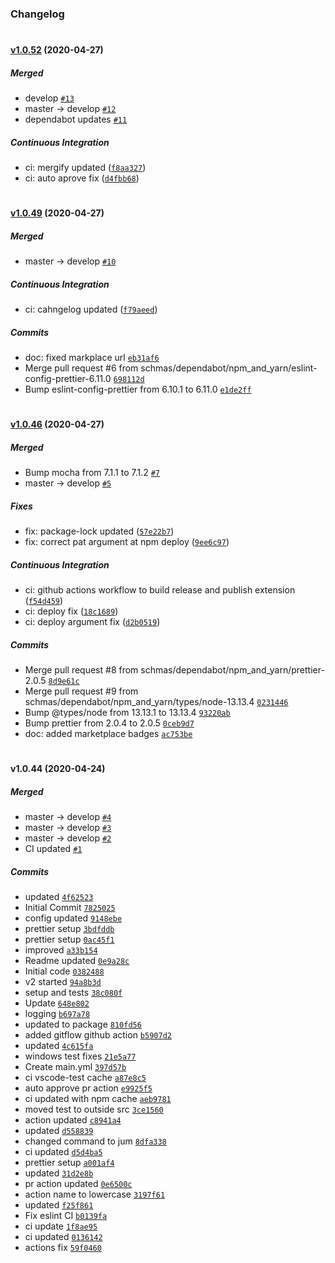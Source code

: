 ### Changelog

#
#### [v1.0.52](https://github.com/schmas/vscode-jump-to-tests/compare/v1.0.49...v1.0.52) (2020-04-27)

##### Merged

- develop [`#13`](https://github.com/schmas/vscode-jump-to-tests/pull/13)
- master -&gt; develop [`#12`](https://github.com/schmas/vscode-jump-to-tests/pull/12)
- dependabot updates [`#11`](https://github.com/schmas/vscode-jump-to-tests/pull/11)

##### Continuous Integration

* ci: mergify updated ([`f8aa327`](https://github.com/schmas/vscode-jump-to-tests/commit/f8aa3278a7d419b5ff338767103d4520f91c3547))
* ci: auto aprove fix ([`d4fbb68`](https://github.com/schmas/vscode-jump-to-tests/commit/d4fbb6846f863eab07185139e8fb50bcc86b4c1d))

#
#### [v1.0.49](https://github.com/schmas/vscode-jump-to-tests/compare/v1.0.46...v1.0.49) (2020-04-27)

##### Merged

- master -&gt; develop [`#10`](https://github.com/schmas/vscode-jump-to-tests/pull/10)

##### Continuous Integration

* ci: cahngelog updated ([`f79aeed`](https://github.com/schmas/vscode-jump-to-tests/commit/f79aeedc6da1cb7073a8487674a7c6f81b645247))

##### Commits

- doc: fixed markplace url [`eb31af6`](https://github.com/schmas/vscode-jump-to-tests/commit/eb31af69ee5a15403f16d81ca300b7f17bd70ac0)
- Merge pull request #6 from schmas/dependabot/npm_and_yarn/eslint-config-prettier-6.11.0 [`698112d`](https://github.com/schmas/vscode-jump-to-tests/commit/698112dafc2abc06b9c506da2f58190f3d695611)
- Bump eslint-config-prettier from 6.10.1 to 6.11.0 [`e1de2ff`](https://github.com/schmas/vscode-jump-to-tests/commit/e1de2fff0180a6eff138f7d282a7db61464be0f0)

#
#### [v1.0.46](https://github.com/schmas/vscode-jump-to-tests/compare/v1.0.44...v1.0.46) (2020-04-27)

##### Merged

- Bump mocha from 7.1.1 to 7.1.2 [`#7`](https://github.com/schmas/vscode-jump-to-tests/pull/7)
- master -&gt; develop [`#5`](https://github.com/schmas/vscode-jump-to-tests/pull/5)

##### Fixes

* fix: package-lock updated ([`57e22b7`](https://github.com/schmas/vscode-jump-to-tests/commit/57e22b77e7622b73627e6ac100b5ac9f687fb51d))
* fix: correct pat argument at npm deploy ([`9ee6c97`](https://github.com/schmas/vscode-jump-to-tests/commit/9ee6c97a9bbc9b70dd6573822bbe9638c607e39a))

##### Continuous Integration

* ci: github actions workflow to build release and publish extension ([`f54d459`](https://github.com/schmas/vscode-jump-to-tests/commit/f54d459538a9726ab8b0146378486a5ce649786d))
* ci: deploy fix ([`18c1689`](https://github.com/schmas/vscode-jump-to-tests/commit/18c16898ccefcc560e7cd0d7e140b606774b8e18))
* ci: deploy argument fix ([`d2b0519`](https://github.com/schmas/vscode-jump-to-tests/commit/d2b051976cc055a5e9dde09148d9c547336b9744))

##### Commits

- Merge pull request #8 from schmas/dependabot/npm_and_yarn/prettier-2.0.5 [`8d9e61c`](https://github.com/schmas/vscode-jump-to-tests/commit/8d9e61cc8f890516e7cabc2ea209e7d197aa7ea8)
- Merge pull request #9 from schmas/dependabot/npm_and_yarn/types/node-13.13.4 [`0231446`](https://github.com/schmas/vscode-jump-to-tests/commit/02314468fda15a839550671001f0b84ef8c2949f)
- Bump @types/node from 13.13.1 to 13.13.4 [`93220ab`](https://github.com/schmas/vscode-jump-to-tests/commit/93220ab6f5bc9ddb64adae595a9633791764e4d8)
- Bump prettier from 2.0.4 to 2.0.5 [`0ceb9d7`](https://github.com/schmas/vscode-jump-to-tests/commit/0ceb9d7a6fbf81b8063355dd65e6c472d78aeea8)
- doc: added marketplace badges [`ac753be`](https://github.com/schmas/vscode-jump-to-tests/commit/ac753becc9030337e04bdfa26433df1a4be5e902)

#
#### v1.0.44 (2020-04-24)

##### Merged

- master -&gt; develop [`#4`](https://github.com/schmas/vscode-jump-to-tests/pull/4)
- master -&gt; develop [`#3`](https://github.com/schmas/vscode-jump-to-tests/pull/3)
- master -&gt; develop [`#2`](https://github.com/schmas/vscode-jump-to-tests/pull/2)
- CI updated [`#1`](https://github.com/schmas/vscode-jump-to-tests/pull/1)

##### Commits

- updated [`4f62523`](https://github.com/schmas/vscode-jump-to-tests/commit/4f625237b82057bfbc0d1d3578f972a92aebdb46)
- Initial Commit [`7825025`](https://github.com/schmas/vscode-jump-to-tests/commit/7825025339c381cea92fe889af7dd08d34074dfd)
- config updated [`9148ebe`](https://github.com/schmas/vscode-jump-to-tests/commit/9148ebe8203ccddeb8525a5ad34343dcf8042564)
- prettier setup [`3bdfddb`](https://github.com/schmas/vscode-jump-to-tests/commit/3bdfddb193471bb10dc27884e7ec976c9542dc8c)
- prettier setup [`0ac45f1`](https://github.com/schmas/vscode-jump-to-tests/commit/0ac45f10bda35e8b94e64e6e3d289dd7feeaf717)
- improved [`a33b154`](https://github.com/schmas/vscode-jump-to-tests/commit/a33b1546ce6d1ed1d94939f8665a03332d9e5797)
- Readme updated [`0e9a28c`](https://github.com/schmas/vscode-jump-to-tests/commit/0e9a28c1f23a72bee3b6b39a965dd798cb262696)
- Initial code [`0382488`](https://github.com/schmas/vscode-jump-to-tests/commit/038248842c27779f6f7d69645ce7243e1913d42c)
- v2 started [`94a8b3d`](https://github.com/schmas/vscode-jump-to-tests/commit/94a8b3d6680b79db0130e141015366f10d6f4866)
- setup and tests [`38c080f`](https://github.com/schmas/vscode-jump-to-tests/commit/38c080f95414e997a05f5441d87b412b28885e48)
- Update [`648e802`](https://github.com/schmas/vscode-jump-to-tests/commit/648e802e4b6d73106fa7047a53f991f9f7ffd7e7)
- logging [`b697a78`](https://github.com/schmas/vscode-jump-to-tests/commit/b697a7843729da357aa3570b5ba060274ea09b73)
- updated to package [`810fd56`](https://github.com/schmas/vscode-jump-to-tests/commit/810fd56660e5c84758d07145ab011d551abb61a6)
- added gitflow github action [`b5907d2`](https://github.com/schmas/vscode-jump-to-tests/commit/b5907d2c227a9cd49f6f96545ee7d85e3cd64fd8)
- updated [`4c615fa`](https://github.com/schmas/vscode-jump-to-tests/commit/4c615fa69b6b77fcfb3a61b64d5578c675b4f3cf)
- windows test fixes [`21e5a77`](https://github.com/schmas/vscode-jump-to-tests/commit/21e5a7788801e4103a88418b1eb109ab6b566519)
- Create main.yml [`397d57b`](https://github.com/schmas/vscode-jump-to-tests/commit/397d57b1830e2cfae97818b113ac596c877df942)
- ci vscode-test cache [`a87e8c5`](https://github.com/schmas/vscode-jump-to-tests/commit/a87e8c5bed38b2123d7076f4de181b3533208b76)
- auto approve pr action [`e9925f5`](https://github.com/schmas/vscode-jump-to-tests/commit/e9925f580b305af2b2b47a5c82627dc53b12a900)
- ci updated with npm cache [`aeb9781`](https://github.com/schmas/vscode-jump-to-tests/commit/aeb9781c229e6f72574e583ce113d0d8a773e80d)
- moved test to outside src [`3ce1560`](https://github.com/schmas/vscode-jump-to-tests/commit/3ce1560c5200e52618f38e69d2694f2cdc7619dc)
- action updated [`c8941a4`](https://github.com/schmas/vscode-jump-to-tests/commit/c8941a4e6629f1cd0a1dd10f7afe051c847e9ac8)
- updated [`d558839`](https://github.com/schmas/vscode-jump-to-tests/commit/d558839b92884523c200d537d06b4cbe58b335a6)
- changed command to jum [`8dfa338`](https://github.com/schmas/vscode-jump-to-tests/commit/8dfa33874a25c7a678d4c9d7d62807f52d9335b7)
- ci updated [`d5d4ba5`](https://github.com/schmas/vscode-jump-to-tests/commit/d5d4ba5947a115ca590e97ba092fed21283eb66a)
- prettier setup [`a001af4`](https://github.com/schmas/vscode-jump-to-tests/commit/a001af4dea21391d08cd58058c6627e3ebc203cf)
- updated [`31d2e8b`](https://github.com/schmas/vscode-jump-to-tests/commit/31d2e8b550ee329c585d4555ef78ac660c7539fc)
- pr action updated [`0e6500c`](https://github.com/schmas/vscode-jump-to-tests/commit/0e6500cc0c9d3bab4a6a7306e46fa0bbf75da2e4)
- action name to lowercase [`3197f61`](https://github.com/schmas/vscode-jump-to-tests/commit/3197f61441a2750583199e1caa988b5212dc986d)
- updated [`f25f861`](https://github.com/schmas/vscode-jump-to-tests/commit/f25f86192d9b838738059a3c805222ec3e272a21)
- Fix eslint CI [`b0139fa`](https://github.com/schmas/vscode-jump-to-tests/commit/b0139fa90ccb258d7c3e7f4959839114ab8b6ae8)
- ci update [`1f8ae95`](https://github.com/schmas/vscode-jump-to-tests/commit/1f8ae9560c1074f87de5559d9b21d2c7e2604cf7)
- ci updated [`0136142`](https://github.com/schmas/vscode-jump-to-tests/commit/0136142bc5e3d9ab42513af37f1ab90b67440185)
- actions fix [`59f0460`](https://github.com/schmas/vscode-jump-to-tests/commit/59f0460b604f2ab80d7cbf17301b1f98d5cfc4e2)
